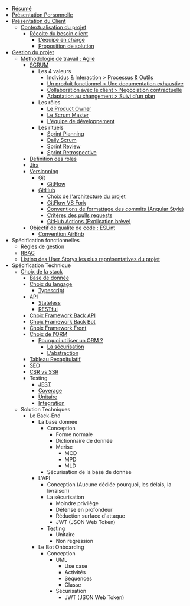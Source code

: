 - <a href='./resume.md'>Résumé</a>
- <a href='./self-pres.md'>Présentation Personnelle</a>
- <a href='./project-pres.md'>Présentation du Client</a>
  - <a href='./project-pres.md#context'>Contextualisation du projet</a>
    - <a href='./project-pres#client'>Récolte du besoin client</a>
      - <a href='./project-pres.md#team'>L'équipe en charge</a>
      - <a href='./project-pres.md#proposition-de-solution--discord-vs-from-sratch'>Proposition de solution</a>
- <a href='./project-management.md'>Gestion du projet</a>
  - <a href='./project-management.md#méthodologie-de-travail--agile'>Methodologie de travail : Agile
      - <a href='./project-management.md#scrum'>SCRUM</a>
        - Les 4 valeurs
          - <a href='./project-management.md#individus--interaction--processus--outils'>Individus & Interaction > Processus & Outils</a>
          - <a href='./project-management.md#un-produit-fonctionnel--une-documentation-exhaustive'>Un produit fonctionnel > Une documentation exhaustive</a>
          - <a href='./project-management.md#collaboration-avec-le-client--negociation-contractuelle'>Collaboration avec le client > Negociation contractuelle</a>
          - <a href='./project-management.md#adaptation-au-changement--suivi-dun-plan'>Adaptation au changement > Suivi d'un plan</a>
        - Les rôles
          - <a href='./project-management.md#product-owner'>Le Product Owner</a>
          - <a href='./project-management.md#le-scrum-master'>Le Scrum Master</a>
          - <a href='./project-management.md#léquipe-de-développement'>L'équipe de développement</a>
        - Les rituels
          - <a href='./project-management.md#sprint-planning'>Sprint Planning</a>
          - <a href='./project-management.md#daily-scrum'>Daily Scrum</a>
          - <a href='./project-management.md#sprint-review'>Sprint Review</a>
          - <a href='./project-management.md#sprint-retrospective'>Sprint Retrospective</a>
      - <a href='./project-management.md#définition-des-rôles'>Définition des rôles</a>
      - <a href='./project-management.md#jira'>Jira</a>
    - <a href='./project-management.md#versionning'>Versionning</a>
      - <a href='./project-management.md#git'>Git</a>
        - <a href='./project-management.md#gitflow'>GitFlow</a>
      - <a href='./project-management.md#github'>GitHub</a>
        - <a href='./project-management.md#mono-repository-vs-multi-repository'>Choix de l'architecture du projet</a>
        - <a href='./project-management.md#gitflow-vs-fork'>GitFlow VS Fork</a>
        - <a href='./project-management.md#convention-de-formatage-des-commits'>Conventions de formattage des commits (Angular Style)</a>
        - <a href='./project-management.md#critères-des-pull-requests'>Critères des pulls requests</a>
        - <a href='./project-management.md#github-actions'>GitHub Actions (Explication brève)</a>
    - <a href='./project-management.md#qualité-de-code--eslint'>Objectif de qualité de code : ESLint</a>
      - <a href='./project-management.md#la-convention-airbnb'>Convention AirBnb</a>
- Spécification fonctionnelles
  - <a href='./gestion-rules.md'>Règles de gestion</a>
  - <a href='./rbac.md'>RBAC</a>
  - <a href='./user-stories.md'>Listing des User Storys les plus représentatives du projet</a>
- Spécification Technique
  - <a href='./stack-choice.md'>Choix de la stack</a>
    - <a href='./stack-choice.md#la-base-de-données--postgresql'>Base de donnée</a>
    - <a href='./stack-choice.md#choix-du-langage'>Choix du langage</a>
      - <a href='./stack-choice.md#typescript'>Typescript</a>
    - <a href='./stack-choice.md#api'>API</a>
      - <a href='./stack-choice.md#stateless'>Stateless</a>
      - <a href='./stack-choice.md#restful-api'>RESTful</a>
    - <a href='./stack-choice.md#analyse-du-framework-back-end-api'>Choix Framework Back API</a>
    - <a href='./stack-choice.md#choix-du-framework-back-end-bot'>Choix Framework Back Bot</a>
    - <a href='./stack-choice.md#analyse-du-framework-front-end'>Choix Framework Front</a>
    - <a href='./stack-choice.md#analyse-de-lorm-object-relationnal-mapping'>Choix de l'ORM</a>
      - <a href='./stack-choice.md#pourquoi-utiliser-un-orm'>Pourquoi utiliser un ORM ?</a>
        - <a href='./stack-choice.md#la-sécurisation'>La sécurisation</a>
        - <a href='./stack-choice.md#labstraction'>L'abstraction</a>
    - <a href='./stack-choice.md#tableau-récapitulatif'>Tableau Recapitulatif</a>
    - <a href='./stack-choice.md#seo'>SEO</a>
    - <a href='./stack-choice.md#csr'>CSR vs SSR</a>
    - Testing
      - <a href='./stack-choice.md#jest'>JEST</a>
      - <a href='./stack-choice.md#coverage'>Coverage</a>
      - <a href='./stack-choice.md#le-test-unitaire'>Unitaire</a>
      - <a href='./stack-choice.md#le-test-dintégration'>Integration</a>
  - Solution Techniques
    - Le Back-End
      - La base donnée
        - Conception
          - Forme normale
          - Dictionnaire de donnée
          - Merise
            - MCD
            - MPD
            - MLD
        - Sécurisation de la base de donnée
      - L'API
        - Conception (Aucune dédiée pourquoi, les délais, la livraison)
        - La sécurisation
          - Moindre privilège
          - Défense en profondeur
          - Réduction surface d'attaque
          - JWT (JSON Web Token)
        - Testing
          - Unitaire
          - Non regression
      - Le Bot Onboarding
        - Conception
          - UML
            - Use case
            - Activités
            - Séquences
            - Classe
          - Sécurisation
            - JWT (JSON Web Token)